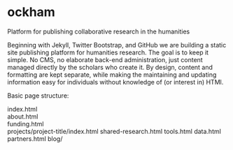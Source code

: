 ockham
======

Platform for publishing collaborative research in the humanities

Beginning with Jekyll, Twitter Bootstrap, and GitHub we are building a static site publishing platform for humanities research. The goal is to keep it simple. No CMS, no elaborate back-end administration, just content managed directly by the scholars who create it. By design, content and formatting are kept separate, while making the maintaining and updating information easy for individuals without knowledge of (or interest in) HTMl.



Basic page structure:  

index.html  
about.html  
funding.html  
projects/project-title/index.html
shared-research.html
tools.html
data.html
partners.html
blog/







